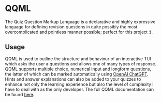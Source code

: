 # QQML 

The Quiz Question Markup Language is a declarative and highly expressive
language for defining revision questions in quite possibly the most
overcomplicated and pointless manner possible; perfect for this project :).

## Usage

QQML is used to outline the structure and behaviour of an
interactive TUI which asks the user a questions and allows one of many
types of response. QQML supports multiple choice, numerical input and
longform questions, the latter of which can be marked automatically using
[OpenAI ChatGPT](https://openai.com/chatgpt). Hints and answer
explanations can also be added to your quizzes to enhance not only the
learning experience but also the level of complexity I have to deal with
as the only developer. The full QQML documentation can be found
[here](https://github.com/MrPiggyPegasus/qqml/blob/main/doc/QQML.md).
